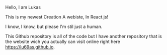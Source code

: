 Hello, I am Lukas

This is my newest Creation
A webiste, In React.js!

I know, I know, but please I'm stil just a human.

This Github repository is all of the code but I have another
repository that is the website wich you actually can visit online right here https://lu69as.github.io.

